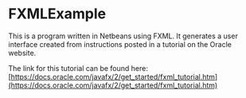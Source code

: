 # FXMLExample

This is a program written in Netbeans using FXML. It generates a user interface created from instructions posted in a tutorial on the Oracle website.

The link for this tutorial can be found here: [https://docs.oracle.com/javafx/2/get_started/fxml_tutorial.htm](https://docs.oracle.com/javafx/2/get_started/fxml_tutorial.htm)
